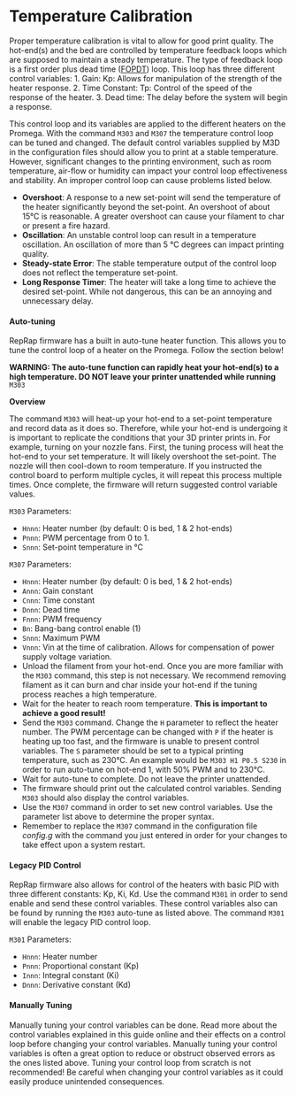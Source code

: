 # Temperature Calibration

Proper temperature calibration is vital to allow for good print quality. The hot-end\(s\) and the bed are controlled by temperature feedback loops which are supposed to maintain a steady temperature. The type of feedback loop is a first order plus dead time \([FOPDT](https://controlguru.com/process-data-dynamic-modeling-and-a-recipe-for-profitable-control/)\) loop. This loop has three different control variables: 1. Gain: Kp: Allows for manipulation of the strength of the heater response. 2. Time Constant: Tp: Control of the speed of the response of the heater. 3. Dead time: The delay before the system will begin a response.

This control loop and its variables are applied to the different heaters on the Promega. With the command `M303` and `M307` the temperature control loop can be tuned and changed. The default control variables supplied by M3D in the configuration files should allow you to print at a stable temperature. However, significant changes to the printing environment, such as room temperature, air-flow or humidity can impact your control loop effectiveness and stability. An improper control loop can cause problems listed below.

* **Overshoot**: A response to a new set-point will send the temperature of the heater significantly beyond the set-point. An overshoot of about 15°C is reasonable. A greater overshoot can cause your filament to char or present a fire hazard. 
* **Oscillation**: An unstable control loop can result in a temperature oscillation. An oscillation of more than 5 °C degrees can impact printing quality.
* **Steady-state Error**: The stable temperature output of the control loop does not reflect the temperature set-point.
* **Long Response Timer**: The heater will take a long time to achieve the desired set-point. While not dangerous, this can be an annoying and unnecessary delay.

#### Auto-tuning

RepRap firmware has a built in auto-tune heater function. This allows you to tune the control loop of a heater on the Promega. Follow the section below!

**WARNING: The auto-tune function can rapidly heat your hot-end\(s\) to a high temperature. DO NOT leave your printer unattended while running** `M303`

**Overview**

The command `M303` will heat-up your hot-end to a set-point temperature and record data as it does so. Therefore, while your hot-end is undergoing it is important to replicate the conditions that your 3D printer prints in. For example, turning on your nozzle fans. First, the tuning process will heat the hot-end to your set temperature. It will likely overshoot the set-point. The nozzle will then cool-down to room temperature. If you instructed the control board to perform multiple cycles, it will repeat this process multiple times. Once complete, the firmware will return suggested control variable values.

`M303` Parameters:

* `Hnnn`: Heater number \(by default: 0 is bed, 1 & 2 hot-ends\)
* `Pnnn`: PWM percentage from 0 to 1.
* `Snnn`: Set-point temperature in °C

`M307` Parameters:

* `Hnnn`: Heater number \(by default: 0 is bed, 1 & 2 hot-ends\)
* `Annn`: Gain constant
* `Cnnn`: Time constant
* `Dnnn`: Dead time
* `Fnnn`: PWM frequency
* `Bn`: Bang-bang control enable \(1\)
* `Snnn`: Maximum PWM
* `Vnnn`: Vin at the time of calibration. Allows for compensation of power supply voltage variation.
* Unload the filament from your hot-end. Once you are more familiar with the `M303` command, this step is not necessary. We recommend removing filament as it can burn and char inside your hot-end if the tuning process reaches a high temperature.
* Wait for the heater to reach room temperature. **This is important to achieve a good result!**
* Send the `M303` command. Change the `H` parameter to reflect the heater number. The PWM percentage can be changed with `P` if the heater is heating up too fast, and the firmware is unable to present control variables. The `S` parameter should be set to a typical printing temperature, such as 230°C. An example would be `M303 H1 P0.5 S230` in order to run auto-tune on hot-end 1, with 50% PWM and to 230°C.
* Wait for auto-tune to complete. Do not leave the printer unattended.
* The firmware should print out the calculated control variables. Sending `M303` should also display the control variables.
* Use the `M307` command in order to set new control variables. Use the parameter list above to determine the proper syntax. 
* Remember to replace the `M307` command in the configuration file _config.g_ with the command you just entered in order for your changes to take effect upon a system restart.

#### Legacy PID Control

RepRap firmware also allows for control of the heaters with basic PID with three different constants: Kp, Ki, Kd. Use the command `M301` in order to send enable and send these control variables. These control variables also can be found by running the `M303` auto-tune as listed above. The command `M301` will enable the legacy PID control loop.

`M301` Parameters:

* `Hnnn`: Heater number
* `Pnnn`: Proportional constant \(Kp\)
* `Innn`: Integral constant \(Ki\)
* `Dnnn`: Derivative constant \(Kd\)

#### Manually Tuning

Manually tuning your control variables can be done. Read more about the control variables explained in this guide online and their effects on a control loop before changing your control variables. Manually tuning your control variables is often a great option to reduce or obstruct observed errors as the ones listed above. Tuning your control loop from scratch is not recommended! Be careful when changing your control variables as it could easily produce unintended consequences.

